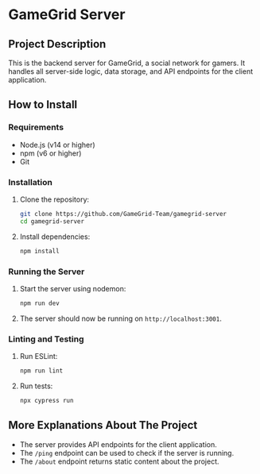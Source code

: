 # GameGrid Server

## Project Description
This is the backend server for GameGrid, a social network for gamers. It handles all server-side logic, data storage, and API endpoints for the client application.

## How to Install

### Requirements
- Node.js (v14 or higher)
- npm (v6 or higher)
- Git

### Installation
1. Clone the repository:
    ```sh
    git clone https://github.com/GameGrid-Team/gamegrid-server
    cd gamegrid-server
    ```

2. Install dependencies:
    ```sh
    npm install
    ```

### Running the Server
1. Start the server using nodemon:
    ```sh
    npm run dev
    ```

2. The server should now be running on `http://localhost:3001`.

### Linting and Testing
1. Run ESLint:
    ```sh
    npm run lint
    ```

2. Run tests:
    ```sh
    npx cypress run
    ```

## More Explanations About The Project
- The server provides API endpoints for the client application.
- The `/ping` endpoint can be used to check if the server is running.
- The `/about` endpoint returns static content about the project.
